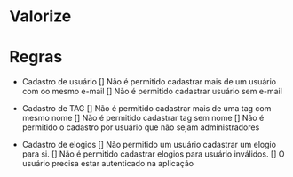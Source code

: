 # Valorize

# Regras

- Cadastro de usuário
    [] Não é permitido cadastrar mais de um usuário com oo mesmo e-mail
    [] Não é permitido cadastrar usuário sem e-mail

- Cadastro de TAG
    [] Não é permitido cadastrar mais de uma tag com mesmo nome
    [] Não é permitido cadastrar tag sem nome
    [] Não é permitido o cadastro por usuário que não sejam administradores

- Cadastro de elogios
    [] Não permitido um usuário cadastrar um elogio para si.
    [] Não é permitido cadastrar elogios para usuário inválidos.
    [] O usuário precisa estar autenticado na aplicação